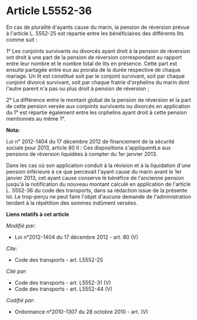 # Article L5552-36

En cas de pluralité d'ayants cause du marin, la pension de réversion prévue à l'article L. 5552-25 est répartie entre les
bénéficiaires des différents lits comme suit : 

1° Les conjoints survivants ou divorcés ayant droit à la pension de réversion ont droit à une part de la pension de réversion
correspondant au rapport entre leur nombre et le nombre total de lits en présence. Cette part est ensuite partagée entre eux
au prorata de la durée respective de chaque mariage. Un lit est constitué soit par le conjoint survivant, soit par chaque
conjoint divorcé survivant, soit par chaque fratrie d'orphelins du marin dont l'autre parent n'a pas ou plus droit à pension
de réversion ; 

2° La différence entre le montant global de la pension de réversion et la part de cette pension versée aux conjoints
survivants ou divorcés en application du 1° est répartie également entre les orphelins ayant droit à cette pension mentionnés
au même 1°.

**Nota:**

Loi n° 2012-1404 du 17 décembre 2012 de financement de la sécurité sociale pour 2013, article 80 II : Ces dispositions
s'appliquentLe aux pensions de réversion liquidées  à compter du 1er janvier 2013. 

Dans les cas où son application conduit à la révision et à la liquidation d'une pension inférieure à ce que percevait l'ayant
cause du marin avant le 1er janvier 2013, cet ayant cause conserve le bénéfice de l'ancienne pension jusqu'à la notification
du nouveau montant calculé en application de l'article L. 5552-36 du code des transports, dans sa rédaction issue de la
présente loi. Le trop-perçu ne peut faire l'objet d'aucune demande de l'administration tendant à la répétition des sommes
indûment versées.

**Liens relatifs à cet article**

_Modifié par_:

  - Loi n°2012-1404 du 17 décembre 2012 - art. 80 (V)

_Cite_:

  - Code des transports - art. L5552-25

_Cité par_:

  - Code des transports - art. L5552-31 (V)
  - Code des transports - art. L5552-44 (V)

_Codifié par_:

  - Ordonnance n°2010-1307 du 28 octobre 2010 - art. (V)

